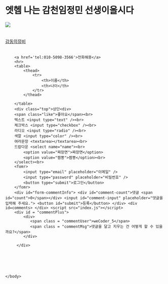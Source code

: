 <html>
    <head>
        <title>개발자 감천임정민</title>
        <meta name="description" content="개발자 감천임정민">
        <style>
            top{
                background: red;
                height: 100px;
            }
        </style>
    </head>
    <body>
        <h1>엣헴 나는 감천임정민 선생이올시다</h1>
        <img src="https://musicmeta-phinf.pstatic.net/album/000/204/204793.jpg?type=r480Fll&v=20180702121716" /><br /><br /><br />
        <a href="https://www.youtube.com/watch?v=A3JQwIb-pDk" target="_blank">감동의뮤비</a><br /><br />
        
        <a href='tel:010-5098-3566'>전화해용</a>
        <hr>
        <table>
            <thead>
                <tr>
                    <th>이름</th>
                    <th>나이</th>
                </tr>
            </thead>

        </table>
        <div class="top">상단<div>
        <span class="like">좋아요</span><br>
        텍스트 <input type="text" /><br>
        체크박스 <input type="checkbox" /><br>
        라디오 <input type="radio" /><br>
        색깔 <input type="color" /><br>
        여러문장 <textarea></textarea><br>
        드랍다운 <select name="name"><br>
            <option value="짜장면">짜장면</option>
            <option value="짬뽕">짬뽕</option><br>
        </select><br>
        <fomr>
            <input type="email" placeholder="이메일" />
            <input type="password" placeholder="비밀번호" />
            <button type="submit">로그인</button>
        </fomr>
        <div id="form-commentInfo"> <div id="comment-count">댓글 <span id="count">0</span></div> <input id="comment-input" placeholder="댓글을 입력해 주세요."> <button id="submit">등록</button> </div> <div id=comments> </div> <script src="index.js"></script>
        <div id = "commentPlus">
            <div>
               <span class = "commentUser">weCoder_5</span>
               <span class = "commentMsg">댓글을 달고 지우는 건 어떻게 할 수 있을까요?</span>
            </div>

         </div>






    </body>

<html>
